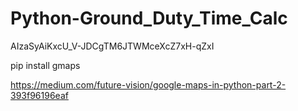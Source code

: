 # Python-Ground_Duty_Time_Calc

AIzaSyAiKxcU_V-JDCgTM6JTWMceXcZ7xH-qZxI

pip install gmaps

https://medium.com/future-vision/google-maps-in-python-part-2-393f96196eaf
